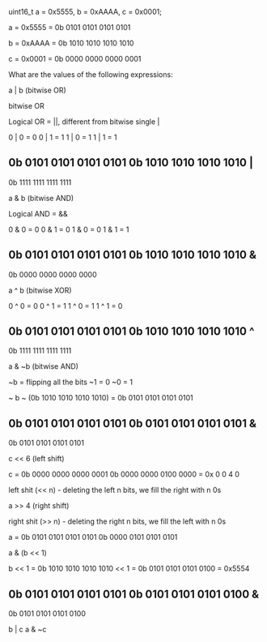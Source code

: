 uint16_t a = 0x5555, b = 0xAAAA, c = 0x0001;

a = 0x5555
  = 0b 0101 0101 0101 0101

b = 0xAAAA
  = 0b 1010 1010 1010 1010

c = 0x0001
  = 0b 0000 0000 0000 0001

What are the values of the following expressions:

a | b (bitwise OR)

bitwise OR

Logical OR = ||, different from bitwise single |

0 | 0 = 0
0 | 1 = 1
1 | 0 = 1
1 | 1 = 1

0b 0101 0101 0101 0101
0b 1010 1010 1010 1010 | 
----------------------
0b 1111 1111 1111 1111

a & b (bitwise AND)

Logical AND = &&

0 & 0 = 0
0 & 1 = 0
1 & 0 = 0
1 & 1 = 1

0b 0101 0101 0101 0101
0b 1010 1010 1010 1010 & 
----------------------
0b 0000 0000 0000 0000 

a ^ b (bitwise XOR)

0 ^ 0 = 0
0 ^ 1 = 1
1 ^ 0 = 1
1 ^ 1 = 0

0b 0101 0101 0101 0101
0b 1010 1010 1010 1010 ^ 
----------------------
0b 1111 1111 1111 1111

a & ~b (bitwise AND)

~b = flipping all the bits
~1 = 0
~0 = 1

~ b
~ (0b 1010 1010 1010 1010)
=  0b 0101 0101 0101 0101

0b 0101 0101 0101 0101
0b 0101 0101 0101 0101 & 
----------------------
0b 0101 0101 0101 0101

c << 6 (left shift)

c = 0b 0000 0000 0000 0001
0b 0000 0000 0100 0000
= 0x 0 0 4 0

left shit (<< n) - deleting the left n bits, we fill the right with n 0s

a >> 4 (right shift)

right shit (>> n) - deleting the right n bits, we fill the left with n 0s

a = 0b 0101 0101 0101 0101
0b 0000 0101 0101 0101

a & (b << 1)

b << 1 = 0b 1010 1010 1010 1010 << 1 = 0b 0101 0101 0101 0100 = 0x5554

0b 0101 0101 0101 0101
0b 0101 0101 0101 0100 &
----------------------
0b 0101 0101 0101 0100


b | c
a & ~c

